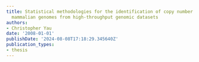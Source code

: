 ```yaml
---
title: Statistical methodologies for the identification of copy number variation in
  mammalian genomes from high-throughput genomic datasets
authors:
- Christopher Yau
date: '2008-01-01'
publishDate: '2024-08-08T17:18:29.345640Z'
publication_types:
- thesis
---
```

